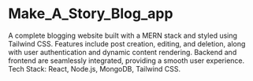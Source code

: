 # Make_A_Story_Blog_app
 A complete blogging website built with a MERN stack and styled using Tailwind CSS. Features include post creation, editing, and deletion, along with user authentication and dynamic content rendering. Backend and frontend are seamlessly integrated, providing a smooth user experience.  Tech Stack: React, Node.js, MongoDB, Tailwind CSS.
